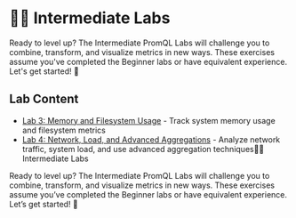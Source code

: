 # 👩‍💻 Intermediate Labs

Ready to level up? The Intermediate PromQL Labs will challenge you to combine, transform, and visualize metrics in new ways. These exercises assume you've completed the Beginner labs or have equivalent experience. Let's get started! 💪

## Lab Content

- [Lab 3: Memory and Filesystem Usage](Lab3_Memory_Filesystem.md) - Track system memory usage and filesystem metrics
- [Lab 4: Network, Load, and Advanced Aggregations](Lab4_Network_Load.md) - Analyze network traffic, system load, and use advanced aggregation techniques👩‍💻 Intermediate Labs

Ready to level up? The Intermediate PromQL Labs will challenge you to combine, transform, and visualize metrics in new ways. These exercises assume you’ve completed the Beginner labs or have equivalent experience. Let’s get started! 💪
